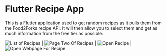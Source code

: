 # Flutter Recipe App
This is a Flutter application used to get random recipes as it pulls them from the Food2Forks recipe API. It will then allow you to select them and get as much information from the free tier as possible.

![List of Recipes](/images/page_one.png) | ![Page Two Of Recipes](/images/page_two.png) | ![Open Recipe](/images/open_recipe.png) | ![Open Webpage For Recipe](/images/open_webpage.png)

